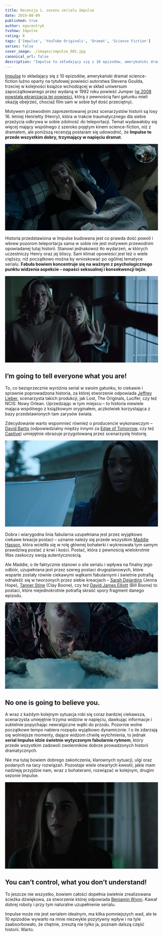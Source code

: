 ```yaml
---
title: Recenzja 1. sezonu serialu Impulse
date: 2019-08-09
published: true
author: egocentryk
tvshow: Impulse
rating: 8
tags: ['Impulse', 'YouTube Originals', 'Dramat', 'Science Fiction']
series: false
cover_image: ./images/impulse_001.jpg
canonical_url: false
description: "Impulse to składający się z 10 epizodów, amerykański dramat science-fiction luźno oparty na tytułowej powieści autorstwa Stevena Goulda, trzeciej w kolejności książce wchodzącej w skład uniwersum zapoczątkowanego przez wydaną w 1992 roku powieść Jumper (w 2008 powstała ekranizacja tej powieści, którą z pewnością fani gatunku mieli okazję obejrzeć, chociaż film sam w sobie był dość przeciętny)."
---
```


[Impulse](https://www.imdb.com/title/tt6160506/) to składający się z 10 epizodów, amerykański dramat science-fiction luźno oparty na tytułowej powieści autorstwa Stevena Goulda, trzeciej w kolejności książce wchodzącej w skład uniwersum zapoczątkowanego przez wydaną w 1992 roku powieść Jumper ([w 2008 powstała ekranizacja tej powieści](https://www.imdb.com/title/tt0489099/), którą z pewnością fani gatunku mieli okazję obejrzeć, chociaż film sam w sobie był dość przeciętny).

Motywem przewodnim zaprezentowanej przez scenarzystów historii są losy 16. letniej Henrietty (Henry), która w trakcie traumatycznego dla siebie przeżycia odkrywa w sobie zdolność do teleportacji. Temat wydawałoby się więcej mający wspólnego z szeroko pojętym kinem science-fiction, niż z dramatem, ale poniższą recenzją postaram się udowodnić, że **Impulse to przede wszystkim dobry, trzymający w napięciu dramat**.

![Image](./images/impulse_002.jpg)

Historia przedstawiona w Impulse budowana jest co prawda dość powoli i wbrew pozorom teleportacja sama w sobie nie jest motywem przewodnim opowiadanej tutaj historii. Stanowi jednakowoż tło wydarzeń, w których uczestniczy Henry oraz jej bliscy. Sam klimat opowieści jest też o wiele cięższy, niż początkowo można by wnioskować po ogólnej tematyce serialu. **Fabuła bowiem koncentruje się na ważnym z psychologicznego punktu widzenia aspekcie – napaści seksualnej i konsekwencji tejże**.

![Image](./images/impulse_003.jpg)

## I’m going to tell everyone what you are!

To, co bezsprzecznie wyróżnia serial w swoim gatunku, to ciekawie i sprawnie poprowadzona historia, za której stworzenie odpowiada [Jeffrey Lieber](https://www.imdb.com/name/nm0509340/), scenarzysta takich produkcji, jak Lost, The Originals, Lucifer, czy też NCIS: Nowy Orlean. Uprzedzając w tym miejscu – to historia niewiele mająca wspólnego z książkowym oryginałem, aczkolwiek korzystająca z bazy przedstawionych tam zarysów świata.

Zdecydowanie warto wspomnieć również o producencie wykonawczym – [David Bartis](https://www.imdb.com/name/nm1378004/) (odpowiedzialny między innymi za [Edge of Tomorrow](https://www.imdb.com/title/tt1631867/), czy też [Captive](https://www.imdb.com/title/tt6246500/)) umiejętnie obrazuje przygotowaną przez scenarzystę historię.

![Image](./images/impulse_004.jpg)

Dobra i wiarygodna linia fabularna uzupełniana jest przez wyjątkowo ciekawe kreacje postaci – uznanie należy się przede wszystkim [Maddie Hasson](https://www.imdb.com/name/nm4487976/), która wcieliła się w rolę głównej bohaterki i wykreowała tym samym prawdziwą postać z krwi i kości. Postać, która z pewnością wielokrotnie Was zaskoczy swoją autentycznością.

Ale Maddie, o ile faktycznie stanowi o sile serialu i wpływa na finalny jego odbiór, uzupełniana jest przez szereg postaci drugoplanowych, które wsparte zostały równie ciekawymi wątkami fabularnymi i świetnie potrafią odnaleźć się w tworzonych przez siebie kreacjach – [Sarah Dejardins](https://www.imdb.com/name/nm4480988/) (Jenna Hope), [Tanner Stine](https://www.imdb.com/name/nm6003345/) (Clay Boone), czy też [David James Elliott](https://www.imdb.com/name/nm0004895/) (Bill Boone) to postaci, które niejednokrotnie potrafią skraść spory fragment danego epizodu.

![Image](./images/impulse_005.jpg)

## No one is going to believe you.

A wraz z każdym kolejnym sytuacja robi się coraz bardziej ciekawsza, scenarzysta umiejętnie trzyma widzów w napięciu, dawkując informacje i subtelnie popychając newralgiczne wątki do przodu. Pozornie wolne początkowe tempo nabiera rozpędu wyjątkowo dynamicznie. I o ile zdarzają się wolniejsze momenty, dające widzom chwilę wytchnienia, to jednak **serial Impulse idzie świetnie wytyczonym fabularnie rytmem**, który przede wszystkim zadowoli zwolenników dobrze prowadzonych historii dramatycznych.

Nie ma tutaj bowiem dobrego zakończenia, klarownych sytuacji, ulgi oraz podanych na tacy rozwiązań. Pozostaje wiele otwartych kwestii, jakie mam nadzieję przyjdzie nam, wraz z bohaterami, rozwiązać w kolejnym, drugim sezonie Impulse.

![Image](./images/impulse_006.jpg)

## You can’t control, what you don’t understand!

To jeszcze nie wszystko, bowiem całości dopełnia świetnie zrealizowana ścieżka dźwiękowa, za stworzenie której odpowiada [Benjamin Wynn](https://www.imdb.com/name/nm4047163/). Kawał dobrej roboty i przy tym naturalne uzupełnienie serialu.

Impulse może nie jest serialem idealnym, ma kilka pomniejszych wad, ale te 10 epizodów wywarło na mnie niezwykle pozytywny wpływ i na tyle zaabsorbowało, że chętnie, zresztą nie tylko ja, poznam dalszą część historii. Warto.